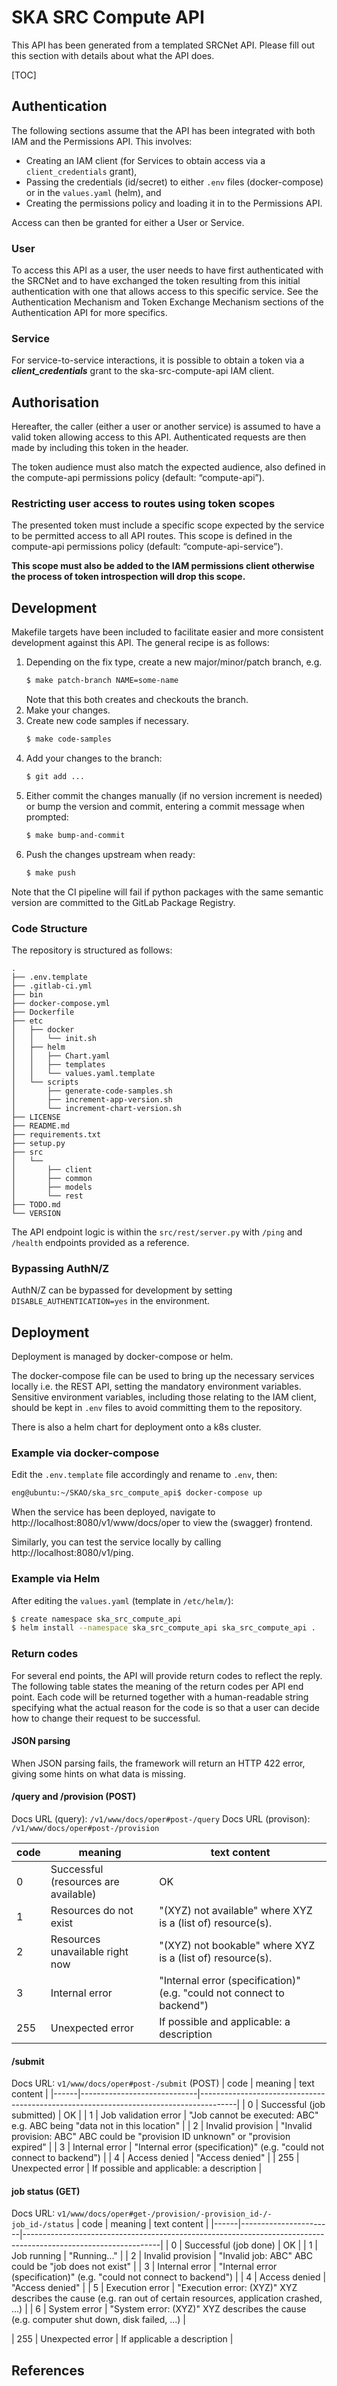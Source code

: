 # SKA SRC Compute API

This API has been generated from a templated SRCNet API. Please fill out this section with details about what the API
does.

[TOC]

## Authentication

The following sections assume that the API has been integrated with both IAM and the Permissions API. This involves:

- Creating an IAM client (for Services to obtain access via a `client_credentials` grant),
- Passing the credentials (id/secret) to either `.env` files (docker-compose) or in the `values.yaml` (helm), and
- Creating the permissions policy and loading it in to the Permissions API.

Access can then be granted for either a User or Service.

### User

To access this API as a user, the user needs to have first authenticated with the SRCNet and to have exchanged the token 
resulting from this initial authentication with one that allows access to this specific service. See the Authentication 
Mechanism and Token Exchange Mechanism sections of the Authentication API for more specifics.

### Service

For service-to-service interactions, it is possible to obtain a token via a ***client_credentials*** grant to the
ska-src-compute-api IAM client.

## Authorisation

Hereafter, the caller (either a user or another service) is assumed to have a valid token allowing access to this API. 
Authenticated requests are then made by including this token in the header.

The token audience must also match the expected audience, also defined in the compute-api permissions 
policy (default: “compute-api”).

### Restricting user access to routes using token scopes

The presented token must include a specific scope expected by the service to be permitted access to all API routes. This 
scope is defined in the compute-api permissions policy 
(default: “compute-api-service”). 

**This scope must also be added to the IAM permissions client otherwise the process of token introspection will drop 
this scope.**

## Development

Makefile targets have been included to facilitate easier and more consistent development against this API. The general 
recipe is as follows:

1. Depending on the fix type, create a new major/minor/patch branch, e.g. 
    ```bash
    $ make patch-branch NAME=some-name
    ```
    Note that this both creates and checkouts the branch.
2. Make your changes.
3. Create new code samples if necessary.
   ```bash
   $ make code-samples
   ```
4. Add your changes to the branch:
    ```bash
   $ git add ...
    ```
5. Either commit the changes manually (if no version increment is needed) or bump the version and commit, entering a 
   commit message when prompted:
    ```bash
   $ make bump-and-commit
    ```
6. Push the changes upstream when ready:
    ```bash
   $ make push
    ```

Note that the CI pipeline will fail if python packages with the same semantic version are committed to the GitLab 
Package Registry.

### Code Structure

The repository is structured as follows:

```
.
├── .env.template
├── .gitlab-ci.yml
├── bin
├── docker-compose.yml
├── Dockerfile
├── etc
│   ├── docker
│   │   └── init.sh
│   ├── helm
│   │   ├── Chart.yaml
│   │   ├── templates
│   │   └── values.yaml.template
│   └── scripts
│       ├── generate-code-samples.sh
│       ├── increment-app-version.sh
│       └── increment-chart-version.sh
├── LICENSE
├── README.md
├── requirements.txt
├── setup.py
├── src
│   └── 
│       ├── client
│       ├── common
│       ├── models
│       └── rest
├── TODO.md
└── VERSION
```

The API endpoint logic is within the `src/rest/server.py` with `/ping` and `/health` endpoints provided as a reference.

### Bypassing AuthN/Z

AuthN/Z can be bypassed for development by setting `DISABLE_AUTHENTICATION=yes` in the environment.

## Deployment

Deployment is managed by docker-compose or helm.

The docker-compose file can be used to bring up the necessary services locally i.e. the REST API, setting the mandatory
environment variables. Sensitive environment variables, including those relating to the IAM client, should be kept in
`.env` files to avoid committing them to the repository.

There is also a helm chart for deployment onto a k8s cluster.

### Example via docker-compose

Edit the `.env.template` file accordingly and rename to `.env`, then:

```bash
eng@ubuntu:~/SKAO/ska_src_compute_api$ docker-compose up
```

When the service has been deployed, navigate to http://localhost:8080/v1/www/docs/oper to view the (swagger) frontend.

Similarly, you can test the service locally by calling http://localhost:8080/v1/ping.

### Example via Helm

After editing the `values.yaml` (template in `/etc/helm/`):

```bash
$ create namespace ska_src_compute_api
$ helm install --namespace ska_src_compute_api ska_src_compute_api .
```

### Return codes
For several end points, the API will provide return codes to reflect the reply. The following table states the meaning
of the return codes per API end point. Each code will be returned together with a human-readable string specifying 
what the actual reason for the code is so that a user can decide how to change their request to be successful.

#### JSON parsing
When JSON parsing fails, the framework will return an HTTP 422 error, giving some hints on what data is missing. 

#### /query and /provision (POST)
Docs URL (query): `/v1/www/docs/oper#post-/query`
Docs URL (provison): `/v1/www/docs/oper#post-/provision`

| code | meaning                              | text content                                                           |
|------|--------------------------------------|------------------------------------------------------------------------|
| 0    | Successful (resources are available) | OK                                                                     |
| 1    | Resources do not exist               | "(XYZ) not available" where XYZ is a (list of) resource(s).            |
| 2    | Resources unavailable right now      | "(XYZ) not bookable" where XYZ is a (list of) resource(s).             |
| 3    | Internal error                       | "Internal error (specification)" (e.g. "could not connect to backend") |
| 255  | Unexpected error                     | If possible and applicable: a description                              |

#### /submit
Docs URL: `v1/www/docs/oper#post-/submit` (POST)
| code | meaning                     | text content                                                                          |
|------|-----------------------------|---------------------------------------------------------------------------------------|
| 0    | Successful (job submitted)  | OK                                                                                    |
| 1    | Job validation error        | "Job cannot be executed: ABC" e.g. ABC being "data not in this location"              |
| 2    | Invalid provision           | "Invalid provision: ABC" ABC could be "provision ID unknown" or "provision expired"   |
| 3    | Internal error              | "Internal error (specification)" (e.g. "could not connect to backend")                |
| 4    | Access denied               | "Access denied"                                                                       |
| 255  | Unexpected error            | If possible and applicable: a description                                             |

#### job status (GET)
Docs URL: `v1/www/docs/oper#get-/provision/-provision_id-/-job_id-/status`
| code | meaning               | text content                                                                                                   |
|------|-----------------------|----------------------------------------------------------------------------------------------------------------|
| 0    | Successful (job done) | OK                                                                                                             |
| 1    | Job running           | "Running..."                                                                                                   |
| 2    | Invalid provision     | "Invalid job: ABC" ABC could be "job does not exist"   |
| 3    | Internal error        | "Internal error (specification)" (e.g. "could not connect to backend")                                         |
| 4    | Access denied         | "Access denied"                                                                                                |
| 5    | Execution error       | "Execution error: (XYZ)" XYZ describes the cause (e.g. ran out of certain resources, application crashed, ...) |
| 6    | System error          | "System error: (XYZ)" XYZ describes the cause (e.g. computer shut down, disk failed, ...)                      |

| 255  | Unexpected error      | If applicable a description                                                                                    |

## References
